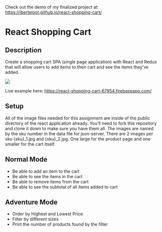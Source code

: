 Check out the demo of my finalized project at: https://jberteloot.github.io/react-shopping-cart/

# React Shopping Cart

## Description
Create a shopping cart SPA (single page application) with React and Redux that will allow users to add items to their cart and see the items they've added.

![](./react-shopping-cart-min.gif)

Live example here: https://react-shopping-cart-67954.firebaseapp.com/

## Setup
All of the image files needed for this assignment are inside of the public directory of the react application already. You'll need to fork this repository and clone it down to make sure you have them all. The images are named by the sku number in the data file for json-server. There are 2 images per sku {sku}_1.jpg and {sku}_2.jpg. One large for the product page and one smaller for the cart itself.

## Normal Mode
* Be able to add an item to the cart
* Be able to see the items in the cart 
* Be able to remove items from the cart
* Be able to see the subtotal of all items added to cart

## Adventure Mode
* Order by Highest and Lowest Price
* Filter by different sizes
* Print the number of products found by the filter
